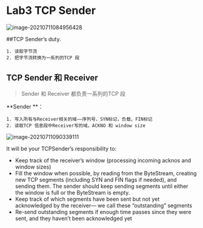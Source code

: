 # Lab3 TCP Sender

![image-20210711084956428](https://gitee.com/coder-wdf/picgo/raw/master/img/image-20210711084956428.png)

##TCP Sender’s duty.

 	1. 读取字节流
 	2. 把字节流转换为一系列的TCP 段

## TCP Sender 和 Receiver

> Sender 和 Receiver 都负责一系列的TCP 段

**Sender **：

 	1. 写入所有与Receiver相关的域——序列号，SYN标记，负载，FIN标记
 	2. 读取TCP 信息段中Receiver写的域。ACKNO 和 window size

![image-20210711090339111](https://gitee.com/coder-wdf/picgo/raw/master/img/image-20210711090339111.png)

It will be your TCPSender’s responsibility to:

- Keep track of the receiver’s window (processing incoming acknos and window sizes)
- Fill the window when possible, by reading from the ByteStream, creating new TCP segments (including SYN and FIN flags if needed), and sending them. The sender should keep sending segments until either the window is full or the ByteStream is empty.
- Keep track of which segments have been sent but not yet acknowledged by the receiver— we call these “outstanding” segments 
- Re-send outstanding segments if enough time passes since they were sent, and they haven’t been acknowledged yet

